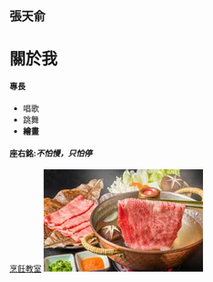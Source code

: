 ## 張天俞
# 關於我
#### 專長
- 唱歌
- 跳舞
- **繪畫**
#### 座右銘:*不怕慢，只怕停*
[烹飪教室](https://cookpad.com/tw)
![美食](美食.jpg)
